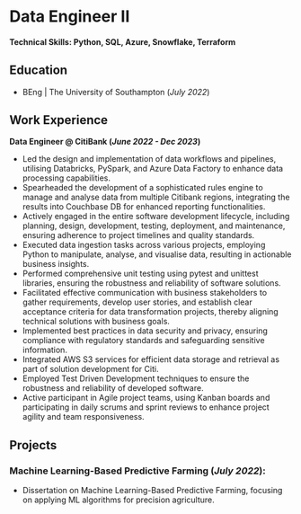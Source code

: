 # Data Engineer II

#### Technical Skills: Python, SQL, Azure, Snowflake, Terraform

## Education
- BEng | The University of Southampton (_July 2022_)								       		

## Work Experience
**Data Engineer @ CitiBank (_June 2022 - Dec 2023_)**
- Led the design and implementation of data workflows and pipelines, utilising Databricks, PySpark, and Azure Data Factory to enhance data processing capabilities.
- Spearheaded the development of a sophisticated rules engine to manage and analyse data from multiple Citibank regions, integrating the results into Couchbase DB for enhanced reporting functionalities.
- Actively engaged in the entire software development lifecycle, including planning, design, development, testing, deployment, and maintenance, ensuring adherence to project timelines and quality standards.
- Executed data ingestion tasks across various projects, employing Python to manipulate, analyse, and visualise data, resulting in actionable business insights.
- Performed comprehensive unit testing using pytest and unittest libraries, ensuring the robustness and reliability of software solutions.
- Facilitated effective communication with business stakeholders to gather requirements, develop user stories, and establish clear acceptance criteria for data transformation projects, thereby aligning technical solutions with business goals.
- Implemented best practices in data security and privacy, ensuring compliance with regulatory standards and safeguarding sensitive information.
- Integrated AWS S3 services for efficient data storage and retrieval as part of solution development for Citi.
- Employed Test Driven Development techniques to ensure the robustness and reliability of developed software.
- Active participant in Agile project teams, using Kanban boards and participating in daily scrums and sprint reviews to enhance project agility and team responsiveness.

## Projects

### Machine Learning-Based Predictive Farming (_July 2022_): 

 - Dissertation on Machine Learning-Based Predictive Farming, focusing on applying ML algorithms for precision agriculture.

